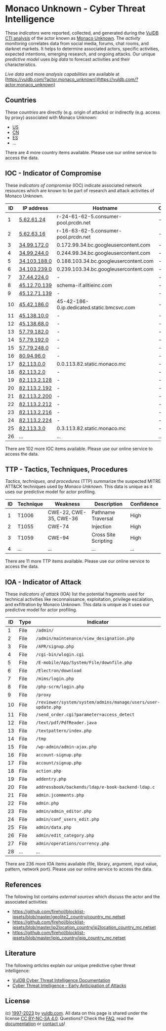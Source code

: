 # Monaco Unknown - Cyber Threat Intelligence

These _indicators_ were reported, collected, and generated during the [VulDB CTI analysis](https://vuldb.com/?kb.cti) of the actor known as [Monaco Unknown](https://vuldb.com/?actor.monaco_unknown). The _activity monitoring_ correlates data from social media, forums, chat rooms, and darknet markets. It helps to determine associated actors, specific activities, expected intentions, emerging research, and ongoing attacks. Our unique _predictive model_ uses _big data_ to forecast activities and their characteristics.

_Live data_ and more _analysis capabilities_ are available at [https://vuldb.com/?actor.monaco_unknown](https://vuldb.com/?actor.monaco_unknown)

## Countries

These _countries_ are directly (e.g. origin of attacks) or indirectly (e.g. access by proxy) associated with Monaco Unknown:

* [US](https://vuldb.com/?country.us)
* [CN](https://vuldb.com/?country.cn)
* [ES](https://vuldb.com/?country.es)
* ...

There are 4 more country items available. Please use our online service to access the data.

## IOC - Indicator of Compromise

These _indicators of compromise_ (IOC) indicate associated network resources which are known to be part of research and attack activities of Monaco Unknown.

ID | IP address | Hostname | Campaign | Confidence
-- | ---------- | -------- | -------- | ----------
1 | [5.62.61.24](https://vuldb.com/?ip.5.62.61.24) | r-24-61-62-5.consumer-pool.prcdn.net | - | High
2 | [5.62.63.16](https://vuldb.com/?ip.5.62.63.16) | r-16-63-62-5.consumer-pool.prcdn.net | - | High
3 | [34.99.172.0](https://vuldb.com/?ip.34.99.172.0) | 0.172.99.34.bc.googleusercontent.com | - | Medium
4 | [34.99.244.0](https://vuldb.com/?ip.34.99.244.0) | 0.244.99.34.bc.googleusercontent.com | - | Medium
5 | [34.103.188.0](https://vuldb.com/?ip.34.103.188.0) | 0.188.103.34.bc.googleusercontent.com | - | Medium
6 | [34.103.239.0](https://vuldb.com/?ip.34.103.239.0) | 0.239.103.34.bc.googleusercontent.com | - | Medium
7 | [37.44.224.0](https://vuldb.com/?ip.37.44.224.0) | - | - | High
8 | [45.12.70.139](https://vuldb.com/?ip.45.12.70.139) | schema-if.alltieinc.com | - | High
9 | [45.12.71.139](https://vuldb.com/?ip.45.12.71.139) | - | - | High
10 | [45.42.186.0](https://vuldb.com/?ip.45.42.186.0) | 45-42-186-0.ip.dedicated.static.bmcsvc.com | - | High
11 | [45.138.10.0](https://vuldb.com/?ip.45.138.10.0) | - | - | High
12 | [45.138.68.0](https://vuldb.com/?ip.45.138.68.0) | - | - | High
13 | [57.79.182.0](https://vuldb.com/?ip.57.79.182.0) | - | - | High
14 | [57.79.192.0](https://vuldb.com/?ip.57.79.192.0) | - | - | High
15 | [57.79.248.0](https://vuldb.com/?ip.57.79.248.0) | - | - | High
16 | [80.94.96.0](https://vuldb.com/?ip.80.94.96.0) | - | - | High
17 | [82.113.0.0](https://vuldb.com/?ip.82.113.0.0) | 0.0.113.82.static.monaco.mc | - | High
18 | [82.113.2.0](https://vuldb.com/?ip.82.113.2.0) | - | - | High
19 | [82.113.2.128](https://vuldb.com/?ip.82.113.2.128) | - | - | High
20 | [82.113.2.192](https://vuldb.com/?ip.82.113.2.192) | - | - | High
21 | [82.113.2.200](https://vuldb.com/?ip.82.113.2.200) | - | - | High
22 | [82.113.2.212](https://vuldb.com/?ip.82.113.2.212) | - | - | High
23 | [82.113.2.216](https://vuldb.com/?ip.82.113.2.216) | - | - | High
24 | [82.113.2.224](https://vuldb.com/?ip.82.113.2.224) | - | - | High
25 | [82.113.3.0](https://vuldb.com/?ip.82.113.3.0) | 0.3.113.82.static.monaco.mc | - | High
26 | ... | ... | ... | ...

There are 102 more IOC items available. Please use our online service to access the data.

## TTP - Tactics, Techniques, Procedures

_Tactics, techniques, and procedures_ (TTP) summarize the suspected MITRE ATT&CK techniques used by _Monaco Unknown_. This data is unique as it uses our predictive model for actor profiling.

ID | Technique | Weakness | Description | Confidence
-- | --------- | -------- | ----------- | ----------
1 | T1006 | CWE-22, CWE-35, CWE-36 | Pathname Traversal | High
2 | T1055 | CWE-74 | Injection | High
3 | T1059 | CWE-94 | Cross Site Scripting | High
4 | ... | ... | ... | ...

There are 11 more TTP items available. Please use our online service to access the data.

## IOA - Indicator of Attack

These _indicators of attack_ (IOA) list the potential fragments used for technical activities like reconnaissance, exploitation, privilege escalation, and exfiltration by Monaco Unknown. This data is unique as it uses our predictive model for actor profiling.

ID | Type | Indicator | Confidence
-- | ---- | --------- | ----------
1 | File | `/admin/` | Low
2 | File | `/admin/maintenance/view_designation.php` | High
3 | File | `/APR/signup.php` | High
4 | File | `/cgi-bin/wlogin.cgi` | High
5 | File | `/E-mobile/App/System/File/downfile.php` | High
6 | File | `/Electron/download` | High
7 | File | `/mims/login.php` | High
8 | File | `/php-scrm/login.php` | High
9 | File | `/proxy` | Low
10 | File | `/reviewer/system/system/admins/manage/users/user-update.php` | High
11 | File | `/send_order.cgi?parameter=access_detect` | High
12 | File | `/text/pdf/PdfReader.java` | High
13 | File | `/textpattern/index.php` | High
14 | File | `/tmp` | Low
15 | File | `/wp-admin/admin-ajax.php` | High
16 | File | `account-signup.php` | High
17 | File | `account/signup.php` | High
18 | File | `action.php` | Medium
19 | File | `addentry.php` | Medium
20 | File | `addressbook/backends/ldap/e-book-backend-ldap.c` | High
21 | File | `admin.jcomments.php` | High
22 | File | `admin.php` | Medium
23 | File | `admin/admin_editor.php` | High
24 | File | `admin/conf_users_edit.php` | High
25 | File | `admin/data.php` | High
26 | File | `admin/edit_category.php` | High
27 | File | `admin/operations/currency.php` | High
28 | ... | ... | ...

There are 236 more IOA items available (file, library, argument, input value, pattern, network port). Please use our online service to access the data.

## References

The following list contains _external sources_ which discuss the actor and the associated activities:

* https://github.com/firehol/blocklist-ipsets/blob/master/geolite2_country/country_mc.netset
* https://github.com/firehol/blocklist-ipsets/blob/master/ip2location_country/ip2location_country_mc.netset
* https://github.com/firehol/blocklist-ipsets/blob/master/ipip_country/ipip_country_mc.netset

## Literature

The following _articles_ explain our unique predictive cyber threat intelligence:

* [VulDB Cyber Threat Intelligence Documentation](https://vuldb.com/?kb.cti)
* [Cyber Threat Intelligence - Early Anticipation of Attacks](https://www.scip.ch/en/?labs.20201022)

## License

(c) [1997-2023](https://vuldb.com/?kb.changelog) by [vuldb.com](https://vuldb.com/?kb.about). All data on this page is shared under the license [CC BY-NC-SA 4.0](https://creativecommons.org/licenses/by-nc-sa/4.0/). Questions? Check the [FAQ](https://vuldb.com/?kb.faq), read the [documentation](https://vuldb.com/?kb) or [contact us](https://vuldb.com/?contact)!
